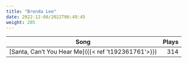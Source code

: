 ```yaml
---
title: "Brenda Lee"
date: 2022-12-08/2022T06:49:45
weight: 205
---
```




 Song | Plays 
----- | -----:
[Santa, Can’t You Hear Me]({{< ref 't192361761'>}}) | 314

